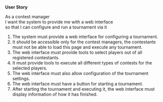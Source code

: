 **User Story**

As a contest manager<br />
I want the system to provide me with a web interface<br />
so that I can configure and run a tournament via it<br />

  1. The system must provide a web interface for configuring a tournament.
  1. It should be accessible only for the contest managers, the contestants must not be able to load this page and execute any tournament.
  1. The web interface must provide tools to select players out of all registered contestants.
  1. It must provide tools to execute all different types of contests for the selected players.
  1. The web interface must also allow configuration of the tournament settings.
  1. The web interface must have a button for starting a tournament.
  1. After starting the tournament and executing it, the web interface must display information of how it has finished.